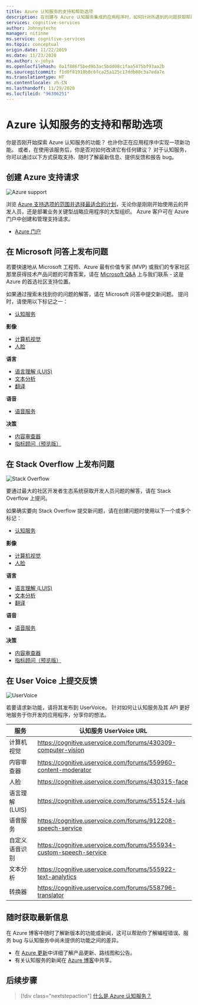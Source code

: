 ```yaml
---
title: Azure 认知服务的支持和帮助选项
description: 在创建与 Azure 认知服务集成的应用程序时，如何针对所遇到的问题获取帮助和支持。
services: cognitive-services
author: Johnnytechn
manager: nitinme
ms.service: cognitive-services
ms.topic: conceptual
origin.date: 11/22/2019
ms.date: 11/23/2020
ms.author: v-johya
ms.openlocfilehash: 0a1f806f5bed9b3ac5bdd08c1faa5475bf93aa2b
ms.sourcegitcommit: f1d0f81918b8c6fca25a125c17ddb80c3a7eda7e
ms.translationtype: HT
ms.contentlocale: zh-CN
ms.lasthandoff: 11/29/2020
ms.locfileid: "96306251"
---
```

# <a name="azure-cognitive-services-support-and-help-options"></a>Azure 认知服务的支持和帮助选项

你是否刚开始探索 Azure 认知服务的功能？ 也许你正在应用程序中实现一项新功能。 或者，在使用该服务后，你是否对如何改进它有任何建议？ 对于认知服务，你可以通过以下方式获取支持、随时了解最新信息、提供反馈和报告 bug。

## <a name="create-an-azure-support-request"></a>创建 Azure 支持请求

<div class='icon is-large'>
    <img alt='Azure support' src='https://docs.microsoft.com/media/logos/logo_azure.svg'>
</div>

浏览 [Azure 支持选项的范围并选择最适合的计划](https://www.azure.cn/support/plans)，无论你是刚刚开始使用云的开发人员，还是部署业务关键型战略应用程序的大型组织。 Azure 客户可在 Azure 门户中创建和管理支持请求。

* [Azure 门户](https://portal.azure.cn/#blade/Microsoft_Azure_Support/HelpAndSupportBlade/overview)

## <a name="post-a-question-on-microsoft-qa"></a>在 Microsoft 问答上发布问题

若要快速地从 Microsoft 工程师、Azure 最有价值专家 (MVP) 或我们的专家社区那里获得技术产品问题的可靠答案，请在 [Microsoft Q&A](https://docs.microsoft.com/answers/products/azure?product=all) 上与我们联系 - 这是 Azure 的首选社区支持位置。

如果通过搜索未找到你的问题的解答，请在 Microsoft 问答中提交新问题。 提问时，请使用以下标记之一：

* [认知服务](https://docs.microsoft.com/answers/topics/azure-cognitive-services.html)

**影像**

* [计算机视觉](https://docs.microsoft.com/answers/topics/azure-computer-vision.html)
* [人脸](https://docs.microsoft.com/answers/topics/azure-face.html)

**语言**

* [语言理解 (LUIS)](https://docs.microsoft.com/answers/topics/azure-language-understanding.html)
* [文本分析](https://docs.microsoft.com/answers/topics/azure-text-analytics.html)
* [翻译](https://docs.microsoft.com/answers/topics/azure-translator.html)

**语音**

* [语音服务](https://docs.microsoft.com/answers/topics/azure-speech.html)


**决策**

* [内容审查器](https://docs.microsoft.com/answers/topics/azure-content-moderator.html)
* [指标顾问（预览版）]()

## <a name="post-a-question-to-stack-overflow"></a>在 Stack Overflow 上发布问题

<div class='icon is-large'>
    <img alt='Stack Overflow' src='https://docs.microsoft.com/media/logos/logo_stackoverflow.svg'>
</div>

要通过最大的社区开发者生态系统获取开发人员问题的解答，请在 Stack Overflow 上提问。

如果确实要向 Stack Overflow 提交新问题，请在创建问题时使用以下一个或多个标记：

* [认知服务](https://stackoverflow.com/questions/tagged/azure-cognitive-services)

**影像**

* [计算机视觉](https://stackoverflow.com/search?q=azure+computer+vision)
* [人脸](https://stackoverflow.com/search?q=azure+face)

**语言**

* [语言理解 (LUIS)](https://stackoverflow.com/search?q=azure+luis+language+understanding)
* [文本分析](https://stackoverflow.com/search?q=azure+text+analytics)
* [翻译](https://stackoverflow.com/search?q=azure+translator+text)

**语音**

* [语音服务](https://stackoverflow.com/search?q=azure+speech)

**决策**

* [内容审查器](https://stackoverflow.com/search?q=azure+content+moderator)
* [指标顾问（预览版）](https://stackoverflow.com/search?q=azure+metrics+advisor)

## <a name="submit-feedback-on-user-voice"></a>在 User Voice 上提交反馈

<div class='icon is-large'>
    <img alt='UserVoice' src='https://docs.microsoft.com/media/logos/logo-uservoice.svg'>
</div>

若要请求新功能，请将其发布到 UserVoice。 针对如何让认知服务及其 API 更好地服务于你开发的应用程序，分享你的想法。 

| 服务                       | 认知服务 UserVoice URL |
|-------------------------------|---------------|
| 计算机视觉               | https://cognitive.uservoice.com/forums/430309-computer-vision |
| 内容审查器             | https://cognitive.uservoice.com/forums/559960-content-moderator |
| 人脸                          | https://cognitive.uservoice.com/forums/430315-face |
| 语言理解 (LUIS) | https://cognitive.uservoice.com/forums/551524-luis |
| 语音服务               | https://cognitive.uservoice.com/forums/912208-speech-service |
| 自定义语音识别                 | https://cognitive.uservoice.com/forums/555934-custom-speech-service |
| 文本分析                | https://cognitive.uservoice.com/forums/555922-text-analytics |
| 转换器               | https://cognitive.uservoice.com/forums/558796-translator |


## <a name="stay-informed"></a>随时获取最新信息

在 Azure 博客中随时了解新版本的功能或新闻，这可以帮助你了解编程错误、服务 bug 与认知服务中尚未提供的功能之间的差异。

* 在 [Azure 更新](https://updates.azure.cn/?product=cognitive-services)中详细了解产品更新、路线图和公告。
* 有关认知服务的新闻在 [Azure 博客](https://azure.microsoft.com/blog/topics/cognitive-services/)中共享。

## <a name="next-steps"></a>后续步骤

> [!div class="nextstepaction"]
> [什么是 Azure 认知服务？](./what-are-cognitive-services.md)

